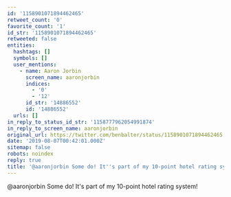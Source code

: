 ```yaml
---
id: '1158901071894462465'
retweet_count: '0'
favorite_count: '1'
id_str: '1158901071894462465'
retweeted: false
entities:
  hashtags: []
  symbols: []
  user_mentions:
    - name: Aaron Jorbin
      screen_name: aaronjorbin
      indices:
        - '0'
        - '12'
      id_str: '14886552'
      id: '14886552'
  urls: []
in_reply_to_status_id_str: '1158777962054991874'
in_reply_to_screen_name: aaronjorbin
original_url: https://twitter.com/benbalter/status/1158901071894462465
date: '2019-08-07T00:42:01.000Z'
sitemap: false
robots: noindex
reply: true
title: '@aaronjorbin Some do! It''s part of my 10-point hotel rating system!'
---
```


@aaronjorbin Some do! It's part of my 10-point hotel rating system!